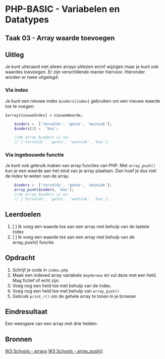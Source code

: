 # PHP-BASIC - Variabelen en Datatypes

## Taak 03 - Array waarde toevoegen

## Uitleg

Je kunt uiteraard niet alleen arrays uitlezen en/of wijzigen maar je kunt ook waardes toevoegen. Er zijn verschillende manier hiervoor. Hieronder worden er twee uitgelegd:

### Via index

Je kunt een nieuwe index `$coders[index]` gebruiken om een nieuwe waarde toe te voegen:

`$array[nieuweIndex] = nieuweWaarde;`

```php
    $coders =  ['torvalds', 'gates', 'wozniak'];
    $coders[3] =  'bos';

    //de array $coders is nu:
    // ['torvalds', 'gates', 'wozniak', 'bos'];
```

### Via ingebouwde functie

Je kunt ook gebruik maken van array functies van PHP. Met `array_push()` kun je een waarde aan het eind van je array plaatsen. Dan hoef je dus niet de _index_ te weten van de array.

```php
    $coders =  ['torvalds', 'gates', 'wozniak'];
    array_push($coders, 'bos');
    //de array $coders is nu:
    // ['torvalds', 'gates', 'wozniak', 'bos'];
```

## Leerdoelen

1. [ ] Ik voeg een waarde toe aan een array met behulp van de laatste index
2. [ ] Ik voeg een waarde toe aan een array met behulp van de array_push() functie.

## Opdracht

1. Schrijf je code in `index.php`
2. Maak een indexed array variabele `$myHeroes` en vul deze met een held. Mag fictief of echt zijn.
3. Voeg nog een held toe met behulp van de index.
4. Voeg nog een held toe met behulp van `array_push()`
5. Gebruik `print_r()` om de gehele array te tonen in je browser

## Eindresultaat

Een weergave van een array met drie helden.

## Bronnen

[W3 Schools - arrays](https://www.w3schools.com/PHP/php_arrays.asp)
[W3 Schools - array_push()](https://www.w3schools.com/Php/func_array_push.asp)

<!--- ------------ DIT COMMENTAAR LATEN STAAN AUB ------------
------------------ ------------------------------ ------------
------------------ eagle ref:29317031
------------------ ------------------------------ ------------
------------------ DIT COMMENTAAR LATEN STAAN AUB -------- -->
